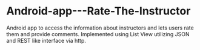 # Android-app---Rate-The-Instructor
Android app to access the information about instructors and lets users rate them and provide comments. Implemented using List View utilizing JSON and REST like interface via http. 

